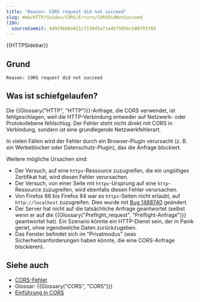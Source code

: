 ```yaml
---
title: "Reason: CORS request did not succeed"
slug: Web/HTTP/Guides/CORS/Errors/CORSDidNotSucceed
l10n:
  sourceCommit: 4d929bb0a021c7130d5a71a4bf505bcb8070378d
---
```


{{HTTPSidebar}}

## Grund

```plain
Reason: CORS request did not succeed
```

## Was ist schiefgelaufen?

Die {{Glossary("HTTP", "HTTP")}}-Anfrage, die CORS verwendet, ist fehlgeschlagen, weil die HTTP-Verbindung entweder auf Netzwerk- oder Protokollebene fehlschlug. Der Fehler steht nicht direkt mit CORS in Verbindung, sondern ist eine grundlegende Netzwerkfehlerart.

In vielen Fällen wird der Fehler durch ein Browser-Plugin verursacht (z. B. ein Werbeblocker oder Datenschutz-Plugin), das die Anfrage blockiert.

Weitere mögliche Ursachen sind:

- Der Versuch, auf eine `https`-Ressource zuzugreifen, die ein ungültiges Zertifikat hat, wird diesen Fehler verursachen.
- Der Versuch, von einer Seite mit `https`-Ursprung auf eine `http`-Ressource zuzugreifen, wird ebenfalls diesen Fehler verursachen.
- Von Firefox 68 bis Firefox 84 war es `https`-Seiten nicht erlaubt, auf `http://localhost` zuzugreifen.
  Dies wurde mit [Bug 1488740](https://bugzil.la/1488740) geändert.
- Der Server hat nicht auf die tatsächliche Anfrage geantwortet (selbst wenn er auf die {{Glossary("Preflight_request", "Preflight-Anfrage")}} geantwortet hat).
  Ein Szenario könnte ein HTTP-Dienst sein, der in Panik geriet, ohne irgendwelche Daten zurückzugeben.
- Das Fenster befindet sich im "Privatmodus" (was Sicherheitsanforderungen haben könnte, die eine CORS-Anfrage blockieren).

## Siehe auch

- [CORS-Fehler](/de/docs/Web/HTTP/Guides/CORS/Errors)
- Glossar: {{Glossary("CORS", "CORS")}}
- [Einführung in CORS](/de/docs/Web/HTTP/Guides/CORS)
